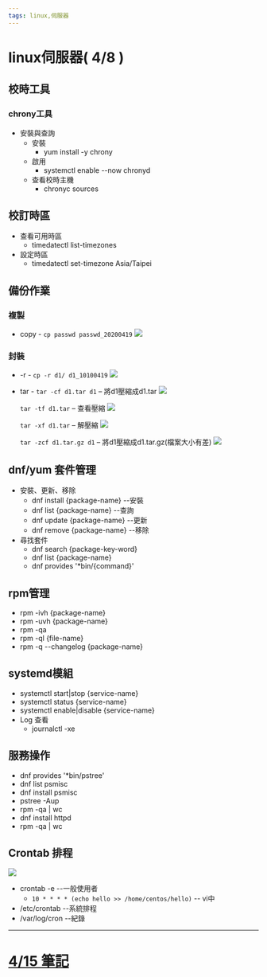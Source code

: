 ```yaml
---
tags: linux,伺服器
---
```


# linux伺服器( 4/8 )

## 校時工具
### chrony工具
* 安裝與查詢
    * 安裝 
        * yum install -y chrony
    * 啟用
        * systemctl enable --now chronyd
    * 查看校時主機
        * chronyc sources
## 校訂時區
* 查看可用時區
    * timedatectl list-timezones
* 設定時區
    * timedatectl set-timezone Asia/Taipei

## 備份作業
### 複製
* copy - `cp passwd passwd_20200419`
    ![](https://i.imgur.com/PvX1Dwx.png)
### 封裝
* -r - `cp -r d1/ d1_10100419`
    ![](https://i.imgur.com/v5sIuDi.png)
    
* tar - `tar -cf d1.tar d1` – 將d1壓縮成d1.tar
    ![](https://i.imgur.com/G45yq08.png)
    
    `tar -tf d1.tar` – 查看壓縮
    ![](https://i.imgur.com/ihQ3uwf.png)
    
    `tar -xf d1.tar` – 解壓縮
    ![](https://i.imgur.com/SQ9vLOH.png)
    
    `tar -zcf d1.tar.gz d1` – 將d1壓縮成d1.tar.gz(檔案大小有差)
    ![](https://i.imgur.com/J5pP6eZ.png)




## dnf/yum 套件管理
* 安裝、更新、移除
    * dnf install {package-name} --安裝
    * dnf list {package-name} --查詢
    * dnf update {package-name} --更新
    * dnf remove {package-name} --移除
* 尋找套件
    * dnf search {package-key-word}
    * dnf list {package-name}
    * dnf provides '*bin/{command}'
        
## rpm管理
* rpm -ivh {package-name}
* rpm -uvh {package-name}
* rpm -qa
* rpm -ql {file-name}
* rpm -q --changelog {package-name}
    
## systemd模組
* systemctl start|stop {service-name}
* systemctl status {service-name}
* systemctl enable|disable {service-name}
* Log 查看
    * journalctl -xe


## 服務操作
* dnf provides '*bin/pstree'
* dnf list psmisc
* dnf install psmisc
* pstree -Aup
* rpm -qa | wc
* dnf install httpd
* rpm -qa | wc


## Crontab 排程
![](https://i.imgur.com/2ziMlrs.png)

* crontab -e      --一般使用者
    * `10 * * * * (echo hello >> /home/centos/hello)` -- vi中
* /etc/crontab    --系統排程
* /var/log/cron   --紀錄


---


# [4/15 筆記](https://hackmd.io/jIyiHVqpRqedbgHNuRUNDA)